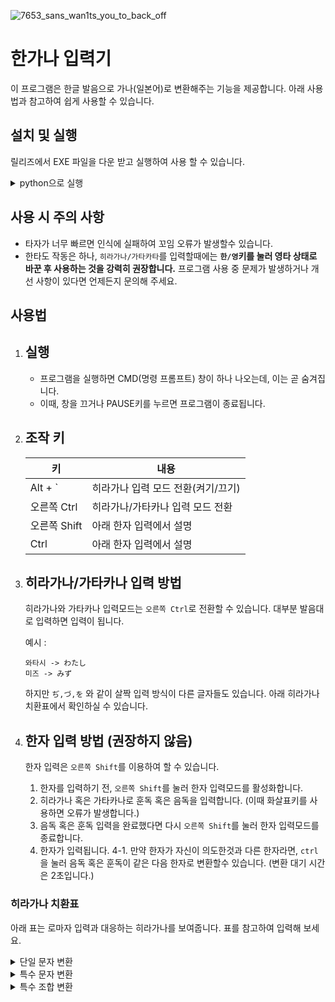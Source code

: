 ![7653_sans_wan1ts_you_to_back_off](https://github.com/newhajinyoon/han-gana/assets/61103309/e853173d-476c-43a1-bac6-f9aff5f4c239)


# 한가나 입력기

이 프로그램은 한글 발음으로 가나(일본어)로 변환해주는 기능을 제공합니다. 아래 사용법과 참고하여 쉽게 사용할 수 있습니다.

## 설치 및 실행

릴리즈에서 EXE 파일을 다운 받고 실행하여 사용 할 수 있습니다.

<details>
<summary>python으로 실행</summary>
1. Python 설치.<br>
2. `keyboard` 라이브러리를 설치합니다.<br>
3. 소스코드인 파이썬 파일을 다운 받습니다.<br>
4. 터미널에서 파일을 실행합니다.<br>
</details>


## 사용 시 주의 사항

- 타자가 너무 빠르면 인식에 실패하여 꼬임 오류가 발생할수 있습니다.
- 한타도 작동은 하나, `히라가나/가타카타`를 입력할때에는 **`한/영`키를 눌러 영타 상태로 바꾼 후 사용하는 것을 강력히 권장합니다.**
프로그램 사용 중 문제가 발생하거나 개선 사항이 있다면 언제든지 문의해 주세요.

## 사용법

1. 실행
   - 
   - 프로그램을 실행하면 CMD(명령 프롬프트) 창이 하나 나오는데, 이는 곧 숨겨집니다.
   - 이때, 창을 끄거나 PAUSE키를 누르면 프로그램이 종료됩니다.

2. 조작 키
   -
    | 키 | 내용 |
    | ------ | -------- |
    | Alt + ` | 히라가나 입력 모드 전환(켜기/끄기) |
    | 오른쪽 Ctrl | 히라가나/가타카나 입력 모드 전환 |
    | 오른쪽 Shift | 아래 한자 입력에서 설명 |
    | Ctrl | 아래 한자 입력에서 설명 |
   
3. 히라가나/가타카나 입력 방법
   -
   히라가나와 가타카나 입력모드는 `오른쪽 Ctrl`로 전환할 수 있습니다.
   대부분 발음대로 입력하면 입력이 됩니다.

   예시 :
   ```
   와타시 -> わたし
   미즈 -> みず
   ```

   하지만 `ぢ,づ,を` 와 같이 살짝 입력 방식이 다른 글자들도 있습니다. 아래 히라가나 치환표에서 확인하실 수 있습니다.

4. 한자 입력 방법 (권장하지 않음)
   -
   한자 입력은 `오른쪽 Shift`를 이용하여 할 수 있습니다.

   1. 한자를 입력하기 전, `오른쪽 Shift`를 눌러 한자 입력모드를 활성화합니다.
   2. 히라가나 혹은 가타카나로 훈독 혹은 음독을 입력합니다. (이때 화살표키를 사용하면 오류가 발생합니다.)
   3. 음독 혹은 훈독 입력을 완료했다면 다시 `오른쪽 Shift`를 눌러 한자 입력모드를 종료합니다.
   4. 한자가 입력됩니다.
      4-1. 만약 한자가 자신이 의도한것과 다른 한자라면, `ctrl`을 눌러 음독 혹은 훈독이 같은 다음 한자로 변환할수 있습니다. (변환 대기 시간은 2초입니다.)
   
### 히라가나 치환표

아래 표는 로마자 입력과 대응하는 히라가나를 보여줍니다. 표를 참고하여 입력해 보세요.

<details>
<summary>단일 문자 변환</summary>

| 한글  | 히라가나 |
| ------------- | -------- |
| 아           | あ       |
| 이           | い       |
| 우           | う       |
| 에 (애)       | え       |
| 오           | お       |
| 카           | か       |
| 키           | き       |
| 쿠           | く       |
| 케 (캐)       | け       |
| 코           | こ       |
| 타 (따)       | た       |
| 치           | ち       |
| 츠           | つ       |
| 테 (태, 때)    | て       |
| 토 (또)       | と       |
| 하           | は       |
| 히           | ひ       |
| 후           | ふ       |
| 헤 (해)       | へ       |
| 호           | ほ       |
| 마           | ま       |
| 미           | み       |
| 무           | む       |
| 메 (매)       | め       |
| 모           | も       |
| 야           | や       |
| 유           | ゆ       |
| 요           | よ       |
| 라           | ら       |
| 리           | り       |
| 루           | る       |
| 레 (래)       | れ       |
| 로           | ろ       |
| 가       | が       |
| 기           | ぎ       |
| 구           | ぐ       |
| 게 (개)           | げ       |
| 고           | ご       |
| 자           | ざ       |
| 지           | じ       |
| 즈           | ず       |
| 제 (재)       | ぜ       |
| 조           | ぞ       |
| 다           | だ       |
| 데 (대)       | で       |
| 도           | ど       |
| 바           | ば       |
| 비           | び       |
| 부           | ぶ       |
| 베 (배)       | べ       |
| 보           | ぼ       |
| 파           | ぱ       |
| 피           | ぴ       |
| 푸           | ぷ       |
| 페 (패)       | ぺ       |
| 포           | ぽ       |
| 찌       | ぢ       |
| 쯔       | づ       |
| 워       | を       |
| ㄴ (ㅁㅁ, ㅇㅇ) | ん       |
| ㅅ (ㅆ)       | っ       |

</details>

<details>
<summary>특수 문자 변환</summary>

| 한글 | 히라가나 |
| ------ | -------- |
| .      | 。       |
| -      | ー       |
| ?      | ？       |
| ~      | 〜       |
| !      | ！       |
| ,      | 、       |

</details>

<details>
<summary>특수 조합 변환</summary>

| 한글 | 히라가나 |
| ------ | -------- |
| 와    | わ       |
| 워    | を       |
| 은    | ん       |
| 캬     | きゃ     |
| 큐     | きゅ     |
| 쿄     | きょ     |
| 차     | ちゃ     |
| 추     | ちゅ     |
| 쵸     | ちょ     |
| 햐     | ひゃ     |
| 휴     | ひゅ     |
| 효     | ひょ     |
| 먀     | みゃ     |
| 뮤     | みゅ     |
| 묘     | みょ     |
| 랴     | りゃ     |
| 류     | りゅ     |
| 료     | りょ     |
| 갸     | ぎゃ     |
| 규     | ぎゅ     |
| 교     | ぎょ     |
| 자     | じゃ     |
| 쥬     | じゅ     |
| 죠     | じょ     |
| 뱌     | びゃ     |
| 뷰     | びゅ     |
| 뵤     | びょ     |
| 퍄     | ぴゃ     |
| 퓨     | ぴゅ     |
| 표     | ぴょ     |
| 챠(차)     | ちゃ     |
| 쟈     | じゃ     |
| 츄     | ちゅ     |
</details>

